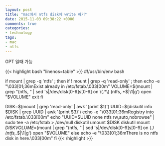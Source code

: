 ```yaml
---
layout: post
title: "mac에서 ntfs disk에 write 하기"
date: 2015-11-03 09:38:22 +0900
comments: true
categories:
- technology
tags: 
- mac
- ntfs
---
```

GPT 일때 가능

{{< highlight bash "linenos=table" >}}
#!/usr/bin/env bash

if mount | grep -q 'ntfs' ; then
  if ! mount | grep -q 'read-only' ; then
    echo -e "\033[01;36mExist already in /etc/fstab.\033[00m"
    VOLUME=$(mount | grep "(ntfs, " | sed 's|/dev/disk[0-9]s[0-9] on \(.*\) (ntfs,.*$|\1|g')
    open "$VOLUME"
    exit
  fi

  DISK=$(mount | grep 'read-only' | awk '{print $1}')
  UUID=$(diskutil info $DISK | grep UUID | awk '{print $3}')
  echo -e "\033[01;36mRegistry into /etc/fstab.\033[00m"
  echo "UUID=$UUID none ntfs rw,auto,nobrowse" | sudo tee -a /etc/fstab > /dev/null
  diskutil umount $DISK
  diskutil mount $DISK
  VOLUME=$(mount | grep "(ntfs, " | sed 's|/dev/disk[0-9]s[0-9] on \(.*\) (ntfs,.*$|\1|g')
  open "$VOLUME"
else
  echo -e "\033[01;36mThere is no ntfs disk in here.\033[00m"
fi
{{< /highlight >}}

